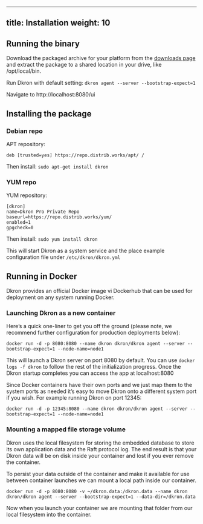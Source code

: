 
---
title: Installation
weight: 10
---

## Running the binary

Download the packaged archive for your platform from the [downloads page](https://github.com/distribworks/dkron/releases) and extract the package to a shared location in your drive, like /opt/local/bin.

Run Dkron with default setting: `dkron agent --server --bootstrap-expect=1`

Navigate to http://localhost:8080/ui

## Installing the package

### Debian repo

APT repository: 
```
deb [trusted=yes] https://repo.distrib.works/apt/ /
```

Then install: `sudo apt-get install dkron`

### YUM repo

YUM repository:

```
[dkron]
name=Dkron Pro Private Repo
baseurl=https://repo.distrib.works/yum/
enabled=1
gpgcheck=0
```

Then install: `sudo yum install dkron`

This will start Dkron as a system service and the place example configuration file under `/etc/dkron/dkron.yml`

## Running in Docker

Dkron provides an official Docker image vi Dockerhub that can be used for deployment on any system running Docker.

### Launching Dkron as a new container

Here’s a quick one-liner to get you off the ground (please note, we recommend further configuration for production deployments below):

```
docker run -d -p 8080:8080 --name dkron dkron/dkron agent --server --bootstrap-expect=1 --node-name=node1
```

This will launch a Dkron server on port 8080 by default. You can use `docker logs -f dkron` to follow the rest of the initialization progress. Once the Dkron startup completes you can access the app at localhost:8080

Since Docker containers have their own ports and we just map them to the system ports as needed it’s easy to move Dkron onto a different system port if you wish. For example running Dkron on port 12345:

```
docker run -d -p 12345:8080 --name dkron dkron/dkron agent --server --bootstrap-expect=1 --node-name=node1
```

### Mounting a mapped file storage volume

Dkron uses the local filesystem for storing the embedded database to store its own application data and the Raft protocol log. The end result is that your Dkron data will be on disk inside your container and lost if you ever remove the container.

To persist your data outside of the container and make it available for use between container launches we can mount a local path inside our container.

```
docker run -d -p 8080:8080 -v ~/dkron.data:/dkron.data --name dkron dkron/dkron agent --server --bootstrap-expect=1 --data-dir=/dkron.data
```

Now when you launch your container we are mounting that folder from our local filesystem into the container.
